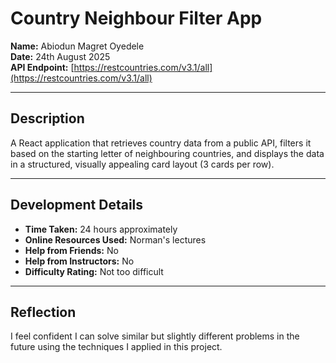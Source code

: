 # Country Neighbour Filter App

**Name:** Abiodun Magret Oyedele  
**Date:** 24th August 2025  
**API Endpoint:** [https://restcountries.com/v3.1/all](https://restcountries.com/v3.1/all)

---

## Description

A React application that retrieves country data from a public API, filters it based on the starting letter of neighbouring countries, and displays the data in a structured, visually appealing card layout (3 cards per row).

---

## Development Details

- **Time Taken:** 24 hours approximately
- **Online Resources Used:** Norman's lectures  
- **Help from Friends:** No  
- **Help from Instructors:** No  
- **Difficulty Rating:** Not too difficult  

---

## Reflection

I feel confident I can solve similar but slightly different problems in the future using the techniques I applied in this project.
